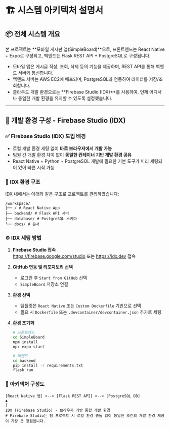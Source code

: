 # 🏗️ 시스템 아키텍처 설명서

## 📦 전체 시스템 개요

본 프로젝트는 **모바일 게시판 앱(SimpleBoard)**으로, 프론트엔드는 React Native + Expo로 구성되고, 백엔드는 Flask REST API + PostgreSQL로 구성됩니다.

- 모바일 앱은 게시글 작성, 조회, 삭제 등의 기능을 제공하며, REST API를 통해 백엔드 서버와 통신합니다.
- 백엔드 서버는 AWS EC2에 배포되며, PostgreSQL과 연동하여 데이터를 저장/조회합니다.
- 클라우드 개발 환경으로는 **Firebase Studio (IDX)**를 사용하여, 언제 어디서나 동일한 개발 환경을 유지할 수 있도록 설정했습니다.

---

## 🔧 개발 환경 구성 - Firebase Studio (IDX)

### ✅ Firebase Studio (IDX) 도입 배경

- 로컬 개발 환경 세팅 없이 **바로 브라우저에서 개발 가능**
- 팀원 간 개발 환경 차이 없이 **동일한 컨테이너 기반 개발 환경 공유**
- React Native + Python + PostgreSQL 개발에 필요한 기본 도구가 미리 세팅되어 있어 빠른 시작 가능

### 📂 IDX 환경 구조

IDX 내에서는 아래와 같은 구조로 프로젝트를 관리하였습니다:

```
/workspace/
├── / # React Native App
├── backend/ # Flask API 서버
├── database/ # PostgreSQL 스키마
└── docs/ # 문서
```
### ⚙️ IDX 세팅 방법

1. **Firebase Studio 접속**  
   https://firebase.google.com/studio 또는 https://idx.dev 접속

2. **GitHub 연동 및 리포지토리 선택**
    - 로그인 후 `Start from GitHub` 선택
    - `SimpleBoard` 저장소 연결

3. **환경 선택**
    - 템플릿은 `React Native` 또는 `Custom Dockerfile` 기반으로 선택
    - 필요 시 `Dockerfile` 또는 `.devcontainer/devcontainer.json` 추가로 세팅

4. **환경 초기화**
   ```bash
   # 프론트엔드
   cd SimpleBoard
   npm install
   npx expo start

   # 백엔드
   cd backend
   pip install -r requirements.txt
   flask run

### 🧩 아키텍처 구성도

```
[React Native 앱] <--> [Flask REST API] <--> [PostgreSQL DB]
▲
│
IDX (Firebase Studio) - 브라우저 기반 통합 개발 환경
# Firebase Studio는 팀 프로젝트 시 로컬 환경 충돌 없이 동일한 조건의 개발 환경 제공이 가장 큰 장점입니다.
```
